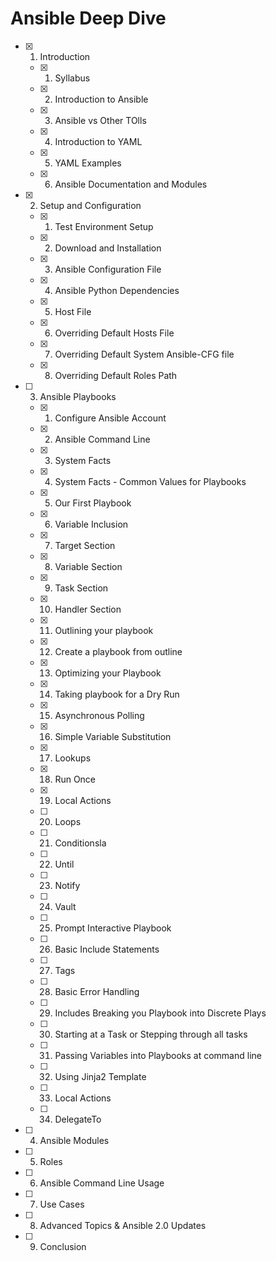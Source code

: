 # Ansible Deep Dive

- [x] 01. Introduction
	- [x] 01. Syllabus
	- [x] 02. Introduction to Ansible
	- [x] 03. Ansible vs Other TOlls
	- [x] 04. Introduction to YAML
	- [x] 05. YAML Examples
	- [x] 06. Ansible Documentation and Modules
- [x] 02. Setup and Configuration
	- [x] 01. Test Environment Setup
	- [x] 02. Download and Installation
	- [x] 03. Ansible Configuration File
	- [x] 04. Ansible Python Dependencies
	- [x] 05. Host File
	- [x] 06. Overriding Default Hosts File
	- [x] 07. Overriding Default System Ansible-CFG file
	- [x] 08. Overriding Default Roles Path
- [ ] 03. Ansible Playbooks
	- [x] 01. Configure Ansible Account
	- [x] 02. Ansible Command Line
	- [x] 03. System Facts
	- [x] 04. System Facts - Common Values for Playbooks
	- [x] 05. Our First Playbook
	- [x] 06. Variable Inclusion
	- [x] 07. Target Section
	- [x] 08. Variable Section
	- [x] 09. Task Section
	- [x] 10. Handler Section
	- [x] 11. Outlining your playbook
	- [x] 12. Create a playbook from outline
	- [x] 13. Optimizing your Playbook
	- [x] 14. Taking playbook for a Dry Run
	- [x] 15. Asynchronous Polling
	- [x] 16. Simple Variable Substitution
	- [x] 17. Lookups
	- [x] 18. Run Once
	- [x] 19. Local Actions
	- [ ] 20. Loops
	- [ ] 21. Conditionsla
	- [ ] 22. Until
	- [ ] 23. Notify
	- [ ] 24. Vault
	- [ ] 25. Prompt Interactive Playbook
	- [ ] 26. Basic Include Statements
	- [ ] 27. Tags
	- [ ] 28. Basic Error Handling
	- [ ] 29. Includes Breaking you Playbook into Discrete Plays
	- [ ] 30. Starting at a Task or Stepping through all tasks
	- [ ] 31. Passing Variables into Playbooks at command line
	- [ ] 32. Using Jinja2 Template
	- [ ] 33. Local Actions
	- [ ] 34. DelegateTo
- [ ] 04. Ansible Modules
- [ ] 05. Roles
- [ ] 06. Ansible Command Line Usage
- [ ] 07. Use Cases
- [ ] 08. Advanced Topics & Ansible 2.0 Updates
- [ ] 09. Conclusion

